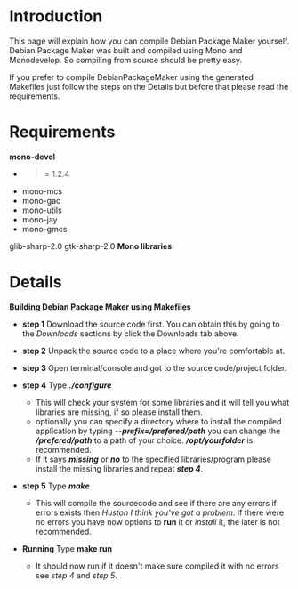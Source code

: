 # Introduction #

This page will explain how you can compile Debian Package Maker yourself.
Debian Package Maker was built and compiled using Mono and Monodevelop.
So compiling from source should be pretty easy.

If you prefer to compile DebianPackageMaker using the generated Makefiles just follow the steps on the Details but before that please read the requirements.

# Requirements #
**mono-devel**
  * >= 1.2.4
  * mono-mcs
  * mono-gac
  * mono-utils
  * mono-jay
  * mono-gmcs

glib-sharp-2.0
gtk-sharp-2.0
**Mono libraries**

# Details #


**Building Debian Package Maker using Makefiles**


  * **step 1** Download the source code first. You can obtain this by going to the _Downloads_ sections by click the Downloads tab above.

  * **step 2** Unpack the source code to a place where you're comfortable at.

  * **step 3** Open terminal/console and got to the source code/project folder.

  * **step 4** Type **_./configure_**
    * This will check your system for some libraries and it will tell you what libraries are missing, if so please install them.
    * optionally you can specify a directory where to install the compiled application by typing **_--prefix=/prefered/path_** you can change the **_/prefered/path_**  to a path of your choice. **_/opt/yourfolder_** is recommended.
    * If it says **_missing_** or **_no_** to the specified libraries/program please install the missing libraries and repeat **_step 4_**.

  * **step 5** Type **_make_**
    * This will compile the sourcecode and see if there are any errors if errors exists then _Huston I think you've got a problem_. If there were no errors you have now options to **run** it or _install_ it, the later is not recommended.

  * **Running** Type **make run**
    * It should now run if it doesn't make sure compiled it with no errors see _step 4_ and _step 5_.